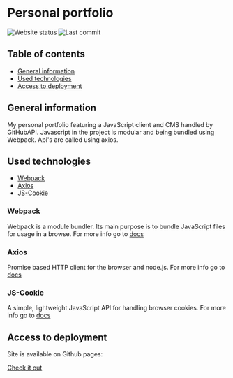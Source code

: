 # Personal portfolio
![Website status](https://img.shields.io/website?down_color=red&down_message=offline&up_color=green&up_message=online&url=https%3A%2F%2Frekeye.github.io%2F)
![Last commit](https://img.shields.io/github/last-commit/rekeye/rekeye.github.io)

## Table of contents

* [General information](#general-information)
* [Used technologies](#used-technologies)
* [Access to deployment](#access-to-deployment)

## General information

My personal portfolio featuring a JavaScript client and CMS handled by GitHubAPI.
Javascript in the project is modular and being bundled using Webpack. Api's are called using axios.

## Used technologies
* [Webpack](#webpack)
* [Axios](#axios)
* [JS-Cookie](#js-cookie)

### Webpack
Webpack is a module bundler. Its main purpose is to bundle JavaScript files for usage in a browse. For more info go to [docs](https://webpack.js.org/)

### Axios
Promise based HTTP client for the browser and node.js. For more info go to [docs](https://github.com/axios/axios)

### JS-Cookie
A simple, lightweight JavaScript API for handling browser cookies. For more info go to [docs](https://github.com/js-cookie/js-cookie)

## Access to deployment

Site is available on Github pages:

[Check it out](https://rekeye.github.io/)
